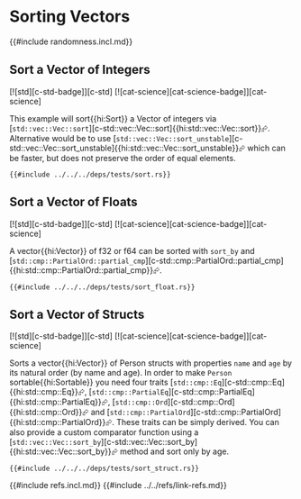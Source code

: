 # Sorting Vectors

{{#include randomness.incl.md}}

## Sort a Vector of Integers

[![std][c-std-badge]][c-std]  [![cat-science][cat-science-badge]][cat-science]

This example will sort{{hi:Sort}} a Vector of integers via [`std::vec::Vec::sort`][c-std::vec::Vec::sort]{{hi:std::vec::Vec::sort}}⮳. Alternative would be to use [`std::vec::Vec::sort_unstable`][c-std::vec::Vec::sort_unstable]{{hi:std::vec::Vec::sort_unstable}}⮳ which can be faster, but does not preserve the order of equal elements.

```rust,editable
{{#include ../../../deps/tests/sort.rs}}
```

## Sort a Vector of Floats

[![std][c-std-badge]][c-std]  [![cat-science][cat-science-badge]][cat-science]

A vector{{hi:Vector}} of f32 or f64 can be sorted with `sort_by` and [`std::cmp::PartialOrd::partial_cmp`][c-std::cmp::PartialOrd::partial_cmp]{{hi:std::cmp::PartialOrd::partial_cmp}}⮳.

```rust,editable
{{#include ../../../deps/tests/sort_float.rs}}
```

## Sort a Vector of Structs

[![std][c-std-badge]][c-std]  [![cat-science][cat-science-badge]][cat-science]

Sorts a vector{{hi:Vector}} of Person structs with properties `name` and `age` by its natural order (by name and age). In order to make `Person` sortable{{hi:Sortable}} you need four traits [`std::cmp::Eq`][c-std::cmp::Eq]{{hi:std::cmp::Eq}}⮳, [`std::cmp::PartialEq`][c-std::cmp::PartialEq]{{hi:std::cmp::PartialEq}}⮳, [`std::cmp::Ord`][c-std::cmp::Ord]{{hi:std::cmp::Ord}}⮳ and [`std::cmp::PartialOrd`][c-std::cmp::PartialOrd]{{hi:std::cmp::PartialOrd}}⮳. These traits can be simply derived. You can also provide a custom comparator function using a [`std::vec::Vec::sort_by`][c-std::vec::Vec::sort_by]{{hi:std::vec::Vec::sort_by}}⮳ method and sort only by age.

```rust,editable
{{#include ../../../deps/tests/sort_struct.rs}}
```

{{#include refs.incl.md}}
{{#include ../../refs/link-refs.md}}
